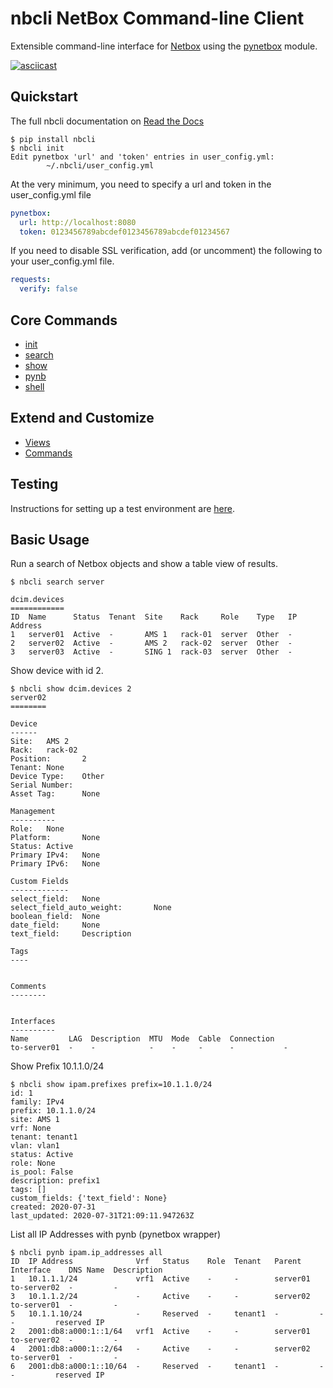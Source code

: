 # nbcli NetBox Command-line Client

Extensible command-line interface for [Netbox](https://netbox.readthedocs.io/en/stable/) 
using the [pynetbox](https://pynetbox.readthedocs.io/en/latest/) module. 

[![asciicast](https://asciinema.org/a/348204.svg)](https://asciinema.org/a/348204)

## Quickstart

The full nbcli documentation on [Read the Docs](https://nbcli.readthedocs.io/en/release/)

```
$ pip install nbcli
$ nbcli init
Edit pynetbox 'url' and 'token' entries in user_config.yml:
        ~/.nbcli/user_config.yml
```

At the very minimum, you need to specify a url and token in the user_config.yml file

```yaml
pynetbox:
  url: http://localhost:8080
  token: 0123456789abcdef0123456789abcdef01234567
```

If you need to disable SSL verification, add (or uncomment) the following to your user_config.yml file. 

```yaml
requests:
  verify: false
```

## Core Commands

- [init](docs/init.rst)
- [search](docs/nbsearch.rst)
- [show](docs/show.rst)
- [pynb](docs/pynb.rst)
- [shell](docs/shell.rst)

## Extend and Customize

- [Views](docs/views.rst)
- [Commands](docs/commands.rst)

## Testing

Instructions for setting up a test environment are [here](docs/test-env.rst).

## Basic Usage

Run a search of Netbox objects and show a table view of results.

```
$ nbcli search server

dcim.devices
============
ID  Name      Status  Tenant  Site    Rack     Role    Type   IP Address
1   server01  Active  -       AMS 1   rack-01  server  Other  -
2   server02  Active  -       AMS 2   rack-02  server  Other  -
3   server03  Active  -       SING 1  rack-03  server  Other  -

```

Show device with id 2.

```
$ nbcli show dcim.devices 2
server02
========

Device
------
Site:   AMS 2
Rack:   rack-02
Position:       2
Tenant: None
Device Type:    Other
Serial Number:
Asset Tag:      None

Management
----------
Role:   None
Platform:       None
Status: Active
Primary IPv4:   None
Primary IPv6:   None

Custom Fields
-------------
select_field:   None
select_field_auto_weight:       None
boolean_field:  None
date_field:     None
text_field:     Description

Tags
----


Comments
--------


Interfaces
----------
Name         LAG  Description  MTU  Mode  Cable  Connection
to-server01  -    -            -    -     -      -           -
```

Show Prefix 10.1.1.0/24

```
$ nbcli show ipam.prefixes prefix=10.1.1.0/24
id: 1
family: IPv4
prefix: 10.1.1.0/24
site: AMS 1
vrf: None
tenant: tenant1
vlan: vlan1
status: Active
role: None
is_pool: False
description: prefix1
tags: []
custom_fields: {'text_field': None}
created: 2020-07-31
last_updated: 2020-07-31T21:09:11.947263Z
```

List all IP Addresses with pynb (pynetbox wrapper)

```
$ nbcli pynb ipam.ip_addresses all
ID  IP Address              Vrf   Status    Role  Tenant   Parent    Interface    DNS Name  Description
1   10.1.1.1/24             vrf1  Active    -     -        server01  to-server02  -         -
3   10.1.1.2/24             -     Active    -     -        server02  to-server01  -         -
5   10.1.1.10/24            -     Reserved  -     tenant1  -         -            -         reserved IP
2   2001:db8:a000:1::1/64   vrf1  Active    -     -        server01  to-server02  -         -
4   2001:db8:a000:1::2/64   -     Active    -     -        server02  to-server01  -         -
6   2001:db8:a000:1::10/64  -     Reserved  -     tenant1  -         -            -         reserved IP
```
